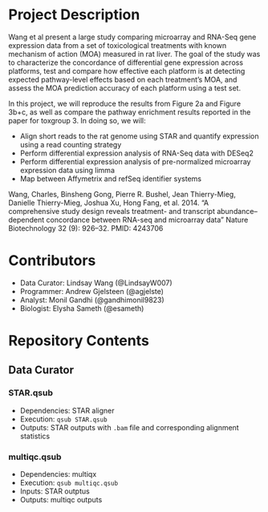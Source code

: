 # Project Description

Wang et al present a large study comparing microarray and RNA-Seq gene expression data from a set of toxicological treatments with known mechanism of action (MOA) measured in rat liver. The goal of the study was to characterize the concordance of differential gene expression across platforms, test and compare how effective each platform is at detecting expected pathway-level effects based on each treatment’s MOA, and assess the MOA prediction accuracy of each platform using a test set.

In this project, we will reproduce the results from Figure 2a and Figure 3b+c, as well as compare the pathway enrichment results reported in the paper for toxgroup 3. In doing so, we will:
* Align short reads to the rat genome using STAR and quantify expression using a read counting strategy
* Perform differential expression analysis of RNA-Seq data with DESeq2
* Perform differential expression analysis of pre-normalized microarray expression data using limma
* Map between Affymetrix and refSeq identifier systems

Wang, Charles, Binsheng Gong, Pierre R. Bushel, Jean Thierry-Mieg, Danielle Thierry-Mieg, Joshua Xu, Hong Fang, et al. 2014. “A comprehensive study design reveals treatment- and transcript abundance–dependent concordance between RNA-seq and microarray data” Nature Biotechnology 32 (9): 926–32. PMID: 4243706

# Contributors
* Data Curator: Lindsay Wang (@LindsayW007) 
* Programmer: Andrew Gjelsteen (@agjelste)
* Analyst: Monil Gandhi (@gandhimonil9823)
* Biologist: Elysha Sameth (@esameth)

# Repository Contents
## Data Curator
### STAR.qsub
* Dependencies: STAR aligner
* Execution: `qsub STAR.qsub`
* Outputs: STAR outputs with `.bam` file and corresponding alignment statistics

### multiqc.qsub
* Dependencies: multiqx
* Execution: `qsub multiqc.qsub`
* Inputs: STAR outptus
* Outputs: multiqc outputs
